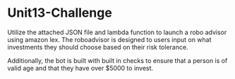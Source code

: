 # Unit13-Challenge

Utilize the attached JSON file and lambda function to launch a robo advisor using amazon lex. The roboadvisor is designed to users input on what investments they should choose based on their risk tolerance.

Additionally, the bot is built with built in checks to ensure that a person is of valid age and that they have over $5000 to invest. 
